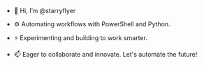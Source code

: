 - 👋 Hi, I’m @starryflyer
- ⚙️ Automating workflows with PowerShell and Python.
- ⚡ Experimenting and building to work smarter.

- 📫 Eager to collaborate and innovate. Let's automate the future!

<!---
starryflyer/starryflyer is a ✨ special ✨ repository because its `README.md` (this file) appears on your GitHub profile.
You can click the Preview link to take a look at your changes.
--->
